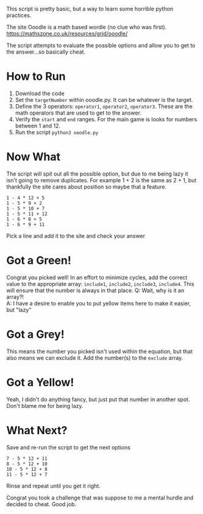 This script is pretty basic, but a way to learn some horrible python practices.

The site Ooodle is a math based wordle (no clue who was first).
https://mathszone.co.uk/resources/grid/ooodle/

The script attempts to evaluate the possible options and allow you to get to the answer...so basically cheat.

# How to Run

1. Download the code
2. Set the `targetNumber` within ooodle.py.  It can be whatever is the target.
3. Define the 3 operators: `operator1`, `operator2`, `operator3`.  These are the math operators that are used to get to the answer.
4. Verify the `start` and `end` ranges.  For the main game is looks for numbers between 1 and 12.
5. Run the script `python3 ooodle.py`

# Now What

The script will spit out all the possible option, but due to me being lazy it isn't going to remove duplicates.  For example 1 + 2 is the same as 2 + 1, but thankfully the site cares about position so maybe that a feature.
```
1 - 4 * 12 + 5
1 - 5 * 9 + 2
1 - 5 * 10 + 7
1 - 5 * 11 + 12
1 - 6 * 8 + 5
1 - 6 * 9 + 11
```
Pick a line and add it to the site and check your answer

# Got a Green!

Congrat you picked well!  In an effort to minimize cycles, add the correct value to the appropriate array: `include1`, `include2`, `include3`, `include4`.  This will ensure that the number is always in that place.
Q: Wait, why is it an array?!  
A: I have a desire to enable you to put yellow items here to make it easier, but "lazy"

# Got a Grey!

This means the number you picked isn't used within the equation, but that also means we can exclude it.  Add the number(s) to the `exclude` array.

# Got a Yellow!

Yeah, I didn't do anything fancy, but just put that number in another spot.  Don't blame me for being lazy.

# What Next?

Save and re-run the script to get the next options
```
7 - 5 * 12 + 11
8 - 5 * 12 + 10
10 - 5 * 12 + 8
11 - 5 * 12 + 7
```

Rinse and repeat until you get it right.

Congrat you took a challenge that was suppose to me a mental hurdle and decided to cheat.  Good job.
